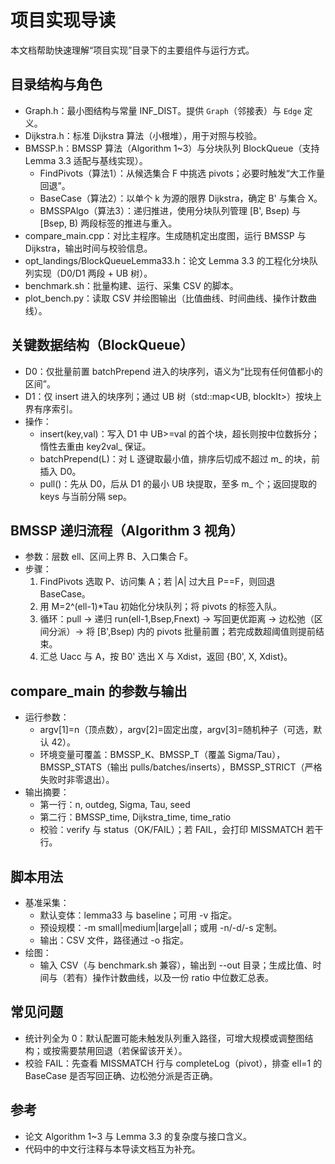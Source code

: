 # 项目实现导读

本文档帮助快速理解“项目实现”目录下的主要组件与运行方式。

## 目录结构与角色
- Graph.h：最小图结构与常量 INF_DIST。提供 `Graph`（邻接表）与 `Edge` 定义。
- Dijkstra.h：标准 Dijkstra 算法（小根堆），用于对照与校验。
- BMSSP.h：BMSSP 算法（Algorithm 1~3）与分块队列 BlockQueue（支持 Lemma 3.3 适配与基线实现）。
  - FindPivots（算法1）：从候选集合 F 中挑选 pivots；必要时触发“大工作量回退”。
  - BaseCase（算法2）：以单个 k 为源的限界 Dijkstra，确定 B' 与集合 X。
  - BMSSPAlgo（算法3）：递归推进，使用分块队列管理 [B', Bsep) 与 [Bsep, B) 两段标签的推进与重入。
- compare_main.cpp：对比主程序。生成随机定出度图，运行 BMSSP 与 Dijkstra，输出时间与校验信息。
- opt_landings/BlockQueueLemma33.h：论文 Lemma 3.3 的工程化分块队列实现（D0/D1 两段 + UB 树）。
- benchmark.sh：批量构建、运行、采集 CSV 的脚本。
- plot_bench.py：读取 CSV 并绘图输出（比值曲线、时间曲线、操作计数曲线）。

## 关键数据结构（BlockQueue）
- D0：仅批量前置 batchPrepend 进入的块序列，语义为“比现有任何值都小的区间”。
- D1：仅 insert 进入的块序列；通过 UB 树（std::map<UB, blockIt>）按块上界有序索引。
- 操作：
  - insert(key,val)：写入 D1 中 UB>=val 的首个块，超长则按中位数拆分；惰性去重由 key2val_ 保证。
  - batchPrepend(L)：对 L 逐键取最小值，排序后切成不超过 m_ 的块，前插入 D0。
  - pull()：先从 D0，后从 D1 的最小 UB 块提取，至多 m_ 个；返回提取的 keys 与当前分隔 sep。

## BMSSP 递归流程（Algorithm 3 视角）
- 参数：层数 ell、区间上界 B、入口集合 F。
- 步骤：
  1) FindPivots 选取 P、访问集 A；若 |A| 过大且 P==F，则回退 BaseCase。
  2) 用 M=2^(ell-1)*Tau 初始化分块队列；将 pivots 的标签入队。
  3) 循环：pull -> 递归 run(ell-1,Bsep,Fnext) -> 写回更优距离 -> 边松弛（区间分派）-> 将 [B',Bsep) 内的 pivots 批量前置；若完成数超阈值则提前结束。
  4) 汇总 Uacc 与 A，按 B0' 选出 X 与 Xdist，返回 {B0', X, Xdist}。

## compare_main 的参数与输出
- 运行参数：
  - argv[1]=n（顶点数），argv[2]=固定出度，argv[3]=随机种子（可选，默认 42）。
  - 环境变量可覆盖：BMSSP_K、BMSSP_T（覆盖 Sigma/Tau），BMSSP_STATS（输出 pulls/batches/inserts），BMSSP_STRICT（严格失败时非零退出）。
- 输出摘要：
  - 第一行：n, outdeg, Sigma, Tau, seed
  - 第二行：BMSSP_time, Dijkstra_time, time_ratio
  - 校验：verify 与 status（OK/FAIL）；若 FAIL，会打印 MISSMATCH 若干行。

## 脚本用法
- 基准采集：
  - 默认变体：lemma33 与 baseline；可用 -v 指定。
  - 预设规模：-m small|medium|large|all；或用 -n/-d/-s 定制。
  - 输出：CSV 文件，路径通过 -o 指定。
- 绘图：
  - 输入 CSV（与 benchmark.sh 兼容），输出到 --out 目录；生成比值、时间与（若有）操作计数曲线，以及一份 ratio 中位数汇总表。

## 常见问题
- 统计列全为 0：默认配置可能未触发队列重入路径，可增大规模或调整图结构；或按需要禁用回退（若保留该开关）。
- 校验 FAIL：先查看 MISSMATCH 行与 completeLog（pivot），排查 ell=1 的 BaseCase 是否写回正确、边松弛分派是否正确。

## 参考
- 论文 Algorithm 1~3 与 Lemma 3.3 的复杂度与接口含义。
- 代码中的中文行注释与本导读文档互为补充。
